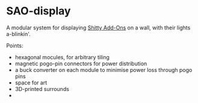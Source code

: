# SAO-display

A modular system for displaying
[Shitty Add-Ons](https://hackaday.com/2019/03/20/introducing-the-shitty-add-on-v1-69bis-standard/)
on a wall, with their lights a-blinkin'.

Points:
- hexagonal mocules, for arbitrary tiling
- magnetic pogo-pin connectors for power distribution
- a buck converter on each module to minimise power loss through pogo pins
- space for art
- 3D-printed surrounds
- 
